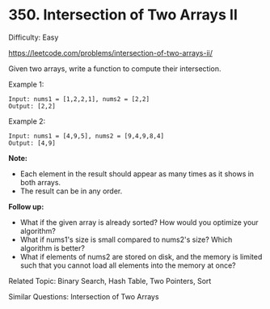 # 350. Intersection of Two Arrays II

Difficulty: Easy

https://leetcode.com/problems/intersection-of-two-arrays-ii/

Given two arrays, write a function to compute their intersection.

Example 1:
```
Input: nums1 = [1,2,2,1], nums2 = [2,2]
Output: [2,2]
```
Example 2:
```
Input: nums1 = [4,9,5], nums2 = [9,4,9,8,4]
Output: [4,9]
```

**Note:**
* Each element in the result should appear as many times as it shows in both arrays.
* The result can be in any order.

**Follow up:**
* What if the given array is already sorted? How would you optimize your algorithm?
* What if nums1's size is small compared to nums2's size? Which algorithm is better?
* What if elements of nums2 are stored on disk, and the memory is limited such that you cannot load all elements into the memory at once?

Related Topic: Binary Search, Hash Table, Two Pointers, Sort

Similar Questions: Intersection of Two Arrays
